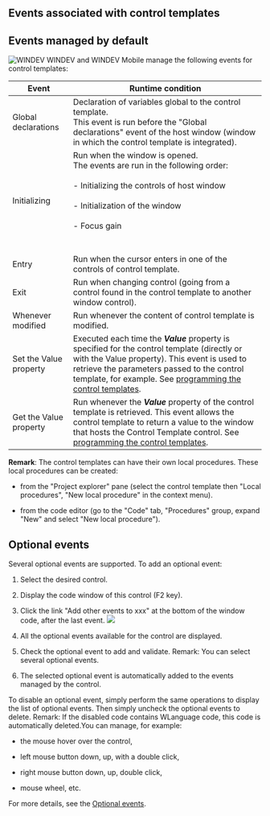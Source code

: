 


## Events associated with control templates
			



<a name="NOTE1"></a>
<a name="NOTE1_1"></a>


## Events managed by default
<a name="events_managed_default_ELTTEXTE000212"></a>
![WINDEV](https://doc.pcsoft.fr/ext/images/us/WD.png) WINDEV and WINDEV Mobile manage the following events for control templates:

| Event | Runtime condition |
| --- | --- |
| Global declarations | Declaration of variables global to the control template.<br>This event is run before the "Global declarations" event of the host window (window in which the control template is integrated). |
| Initializing | Run when the window is opened.<br>The events are run in the following order:<br><br>- Initializing the controls of host window<br><br>- Initialization of the window<br><br>- Focus gain<br><br><br> |
| Entry | Run when the cursor enters in one of the controls of control template. |
| Exit | Run when changing control (going from a control found in the control template to another window control). |
| Whenever modified | Run whenever the content of control template is modified. |
| Set the Value property | Executed each time the ***Value*** property is specified for the control template (directly or with the Value property). This event is used to retrieve the parameters passed to the control template, for example. See [programming the control templates](../WDChamp/9000098.md). |
| Get the Value property | Run whenever the ***Value*** property of the control template is retrieved. This event allows the control template to return a value to the window that hosts the Control Template control. See [programming the control templates](../WDChamp/9000098.md). |


**Remark**: The control templates can have their own local procedures. These local procedures can be created:

- from the "Project explorer" pane (select the control template then "Local procedures", "New local procedure" in the context menu).

- from the code editor (go to the "Code" tab, "Procedures" group, expand "New" and select "New local procedure").




<a name="NOTE2"></a>
<a name="NOTE2_1"></a>


## Optional events
<a name="optional_events_ELTTEXTE000242"></a>
Several optional events are supported.
To add an optional event:

1. Select the desired control.

2. Display the code window of this control (F2 key).

3. Click the link "Add other events to xxx" at the bottom of the window code, after the last event.  ![](https://doc.pcsoft.fr/en-US/images/image.awp?langid=3&name=Traitements_optionnels_WD_OK%20-%20HC%20N%B0001.gif)


4. All the optional events available for the control are displayed. 

5. Check the optional event to add and validate. 
	Remark: You can select several optional events. 

6. The selected optional event is automatically added to the events managed by the control.




To disable an optional event, simply perform the same operations to display the list of optional events. Then simply uncheck the optional events to delete. 
Remark: If the disabled code contains WLanguage code, this code is automatically deleted.You can manage, for example:

- the mouse hover over the control,

- left mouse button down, up, with a double click,

- right mouse button down, up, double click, 

- mouse wheel, etc.




For more details, see the [Optional events](../WDChamp/1014004.md).


